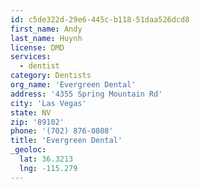 ```yaml
---
id: c5de322d-29e6-445c-b118-51daa526dcd8
first_name: Andy
last_name: Huynh
license: DMD
services:
  - dentist
category: Dentists
org_name: 'Evergreen Dental'
address: '4355 Spring Mountain Rd'
city: 'Las Vegas'
state: NV
zip: '89102'
phone: '(702) 876-0808'
title: 'Evergreen Dental'
_geoloc:
  lat: 36.3213
  lng: -115.279
---
```

